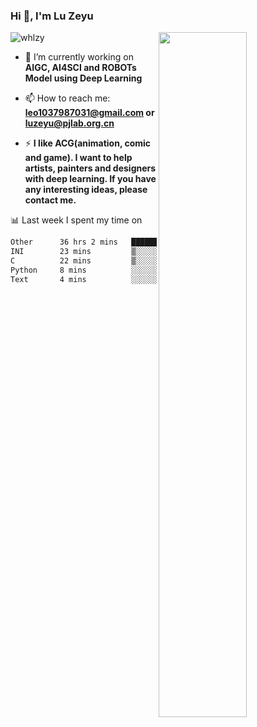 ### Hi 👋, I'm Lu Zeyu

<img src="https://komarev.com/ghpvc/?username=whlzy&label=Profile%20views&color=0e75b6&style=flat" alt="whlzy" />
<img align="right" width="53%" src="https://github-readme-stats.vercel.app/api?username=whlzy&show_icons=true">

- 🔭 I’m currently working on **AIGC, AI4SCI and ROBOTs Model using Deep Learning**

- 📫 How to reach me: **leo1037987031@gmail.com or luzeyu@pjlab.org.cn**

- ⚡ **I like ACG(animation, comic and game). I want to help artists, painters and designers with deep learning. If you have any interesting ideas, please contact me.**

📊 Last week I spent my time on

<!--START_SECTION:waka-->

```txt
Other      36 hrs 2 mins   ████████████████████████▒   97.26 %
INI        23 mins         ▒░░░░░░░░░░░░░░░░░░░░░░░░   01.04 %
C          22 mins         ▒░░░░░░░░░░░░░░░░░░░░░░░░   00.99 %
Python     8 mins          ░░░░░░░░░░░░░░░░░░░░░░░░░   00.39 %
Text       4 mins          ░░░░░░░░░░░░░░░░░░░░░░░░░   00.22 %
```

<!--END_SECTION:waka-->

